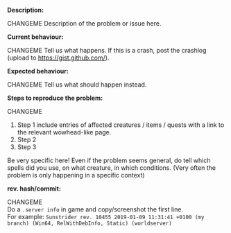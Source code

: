 <!--- (**********************************)
      (** Fill in the following fields **)
      (**********************************) 
Issues are for problem only, NOT for asking questions.
--->

**Description:**

CHANGEME Description of the problem or issue here.

**Current behaviour:**

CHANGEME Tell us what happens.
If this is a crash, post the crashlog (upload to https://gist.github.com/).

**Expected behaviour:**

CHANGEME Tell us what should happen instead.

**Steps to reproduce the problem:**

CHANGEME
1. Step 1 include entries of affected creatures / items / quests with a link to the relevant wowhead-like page.  
2. Step 2
3. Step 3

Be very specific here! Even if the problem seems general, do tell which spells did you use, on what creature, in which conditions. (Very often the problem is only happening in a specific context)

 **rev. hash/commit:** 	

 CHANGEME	
Do a `.server info` in game and copy/screenshot the first line.  	
For example: `Sunstrider rev. 10455 2019-01-09 11:31:41 +0100 (my branch) (Win64, RelWithDebInfo, Static) (worldserver)`
